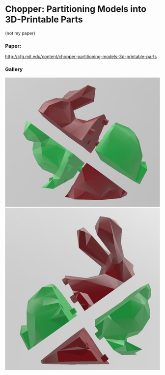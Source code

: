 # Chopper: Partitioning Models into 3D-Printable Parts
(not my paper)

### Paper:
http://cfg.mit.edu/content/chopper-partitioning-models-3d-printable-parts

### Gallery

![Bunny 6](images/bunny6.png)
![Bunny 7](images/bunny7.png)
